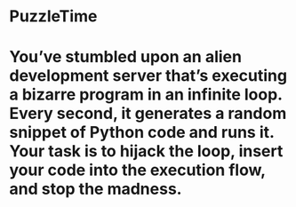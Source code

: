 # PuzzleTime
# You’ve stumbled upon an alien development server that’s executing a bizarre program in an infinite loop. Every second, it generates a random snippet of Python code and runs it. Your task is to hijack the loop, insert your code into the execution flow, and stop the madness.
